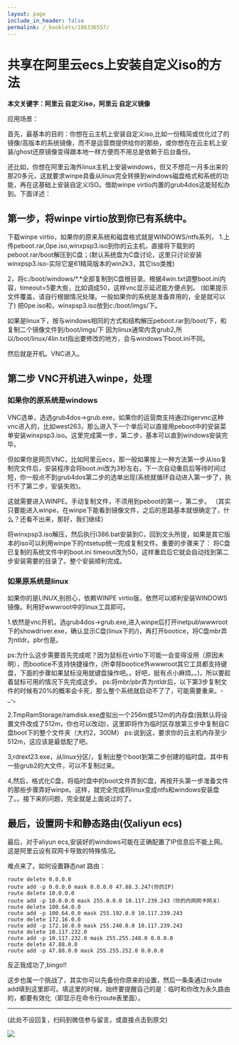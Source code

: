 ```yaml
---
layout: page
include_in_header: false
permalink: /_booklets/106336557/
---
```

共享在阿里云ecs上安装自定义iso的方法
=====

__本文关键字：阿里云 自定义iso，阿里云 自定义镜像__

应用场景：

首先，最基本的目的：你想在云主机上安装自定义iso,比如一份精简或优化过了的镜像/高版本的系统镜像，而不是运营商提供给你的那些，或你想在在云主机上安装/ghost还原镜像变得跟本地一样方便而不用总是依赖于后台备份。

还比如，你想在阿里云海外linux主机上安装windows，但又不想花一月多出来的那20多元，这就要求winpe具备从linux完全转换到windows磁盘格式和系统的功能，再在这基础上安装自定义ISO。借助winpe virtio内置的grub4dos这能轻松办到。下面详述：

第一步，将winpe virtio放到你已有系统中。
-----

下载winpe virtio，如果你的原来系统和磁盘格式就是WINDOWS/ntfs系列，
1.上传peboot.rar,0pe.iso,winxpsp3.iso到你的云主机，直接将下载到的peboot.rar/boot解压到C盘；(默认系统盘为C盘讨论，这里只讨论安装winxpsp3.iso-实际它是61精简版本的win2k3，其它iso类推)

2，将c:/boot/windows/*.*全部复制到C盘根目录。根据4win.txt调整boot.ini内容，timeout=5要大些，比如调成50，这样vnc显示延迟能方便点到。
(如果提示文件覆盖，请自行根据情况处理。一般如果你的系统是准备弃用的，全是就可以了)
把0pe.iso和，winxpsp3.iso放到c:/boot/imgs/下。

如果是linux下，按与windows相同的方式和结构解压peboot.rar到/boot/下，和复制二个镜像文件到/boot/imgs/下
因为linux通常内含grub2,所以/boot/linux/4lin.txt指出要修改的地方，会与windows下boot.ini不同。

然后就是开机。VNC进入。


第二步 VNC开机进入winpe，处理
-----

### 如果你的原系统是windows

VNC选单，选选grub4dos->grub.exe，如果你的运营商支持通过tigervnc这种vnc进入的，比如west263，那么进入下一个单后可以直接用peboot中的安装菜单安装winxpsp3.iso。这里完成第一步，第二步，基本可以直到windows安装完毕。

但如果你是网页VNC，比如阿里云ecs，那一般如果按上一种方法第一步从iso复制完文件后，安装程序会将boot.ini改为3秒左右，下一次自动重启后等待时间过短，你一般点不到grub4dos第二步的选单出现(系统就循环自动进入第一步了，执行不了第二步，安装失败)。

这就需要进入WINPE。手动复制文件，不须用到peboot的第一，第二步。
（其实只要能进入winpe，在winpe下能看到镜像文件，之后的思路基本就很确定了，什么？还看不出来，那好，我们继续）

将winxpsp3.iso解压，然后执行i386.bat安装到C，回到文头所提，如果是其它版本的iso可以利用winpe下的ntsetup统一完成复制文件。重要的步骤来了：
将C盘已复制的系统文件中的boot.ini timeout改为50，这样重启后它就会自动找到第二步安装需要的目录了。整个安装顺利完成。

### 如果原系统是linux

如果你的是LINUX,别担心，依赖WINPE virtio版，依然可以顺利安装WINDOWS镜像。利用好wwwroot中的linux工具即可。

1.依然是vnc开机，选grub4dos->grub.exe,进入winpe后打开inetpub\wwwroot下的showdriver.exe，确认显示C盘(linux下的/)，再打开bootice，将C盘mbr弄为ntldr。pbr也是。

ps:为什么这步需要首先完成呢？因为鼠标在virtio下可能一会变得没用（原因未明），而bootice不支持快捷操作，(所幸除bootice外wwwroot其它工具都支持键盘，下面的步骤如果鼠标没用就键盘操作吧。。好吧，挺有点小麻烦。。)，所以要趁着鼠标可用的情况下先完成这步。
ps:将mbr/pbr弄为ntldr后，以下第3步复制文件的时候有20%的概率会卡死，那么整个系统就启动不了了，可能需要重来。-_-。

2.TmpRamStorage/ramdisk.exe虚拟出一个256m或512m的内存盘(我默认将设置文件改成了512m，你也可以改动)，这里即将作为临时区存放第三步中复制自C盘boot下的整个文件夹（大约2，300M）
ps:说到这，要求你的云主机内存至少512m，这应该是最低配了吧。

3,rdrext23.exe，从linux分区/，复制出整个boot到第二步创建的临时盘。其中有一些grub2的大文件，可以不复制过来。

4,然后，格式化C盘，将临时盘中的boot文件弄到C盘，再按开头第一步准备文件的那些步骤弄好winpe。这样，就完全完成将linux变成ntfs和windows安装盘了。。接下来的问题，完全就是上面说过的了。

最后，设置网卡和静态路由(仅aliyun ecs)
-----

最后，对于aliyun ecs,安装好的windows可能在正确配置了IP信息后不能上网。这是阿里云设有双网卡导致的特殊情况。

难点来了。如何设置静态nat 路由：

```
route delete 0.0.0.0
route add -p 0.0.0.0 mask 0.0.0.0 47.88.3.247(你的IP)
route delete 10.0.0.0
route add -p 10.0.0.0 mask 255.0.0.0 10.117.239.243（你的内网网卡网关）
route delete 100.64.0.0
route add -p 100.64.0.0 mask 255.192.0.0 10.117.239.243
route delete 172.16.0.0
route add -p 172.16.0.0 mask 255.240.0.0 10.117.239.243
route delete 10.117.232.0
route add -p 10.117.232.0 mask 255.255.248.0 0.0.0.0
route delete 47.88.0.0
route add -p 47.88.0.0 mask 255.255.252.0 0.0.0.0
```

反正我成功了,bingo!!


这步也属一个挑战了，其实你可以先备份你原来的设置，然后一条条通过route add填到这里即可。填这里的时候，始终要提醒自己的是：临时和你改为永久路由的，都要有效化（即显示在命令行route表里面）。


-----


(此处不设回复，扫码到微信参与留言，或直接点击到原文)

![](/p/106336557/qrcode.png)

<!-- Markdeep: -->
<meta charset="utf-8">
<link rel="stylesheet" href="../../res/aloha.css?">

<script src="../../res/markdeep.min.js" charset="utf-8"></script>




